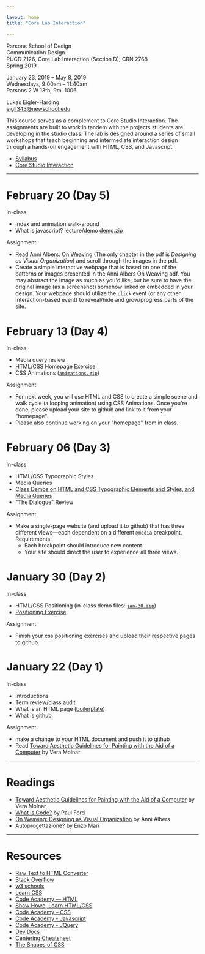 ```yaml
---

layout: home
title: "Core Lab Interaction"

---
```


Parsons School of Design<br>
Communication Design <br>
PUCD 2126, Core Lab Interaction (Section D); CRN 2768<br>
Spring 2019

January 23, 2019 – May 8, 2019<br>
Wednesdays, 9:00am – 11:40am<br>
Parsons 2 W 13th, Rm. 1006

Lukas Eigler-Harding<br>
eigll343@newschool.edu

This course serves as a complement to Core Studio Interaction. The assignments are built to work in tandem with the projects students are developing in the studio class. The lab is designed around a series of small workshops that teach beginning and intermediate interaction design through a hands-on engagement with HTML, CSS, and Javascript.

- [Syllabus](https://docs.google.com/document/d/1dYjJsQuJBGW6vJDbMiICcAtm5_gX6g1WQReThJnyZJo/edit?usp=sharing)
- [Core Studio Interaction](http://devinwashburn.com/coreinteraction/)

<hr>

# February 20 (Day 5)
In-class
- Index and animation walk-around
- What is javascript? lecture/demo [demo.zip](/materials/feb-20.zip)

Assignment
- Read Anni Albers: [On Weaving](http://s3.amazonaws.com/arena-attachments/2597972/2065c555bbd04503da9df3d3ec5052dc.pdf?1535137003) (The only chapter in the pdf is *Designing as Visual Organization*) and scroll through the images in the pdf.
- Create a simple interactive webpage that is based on one of the patterns or images presented in the Anni Albers On Weaving pdf. You may abstract the image as much as you'd like, but be sure to have the original image (as a screenshot) somehow linked or embedded in your design. 
Your webpage should utilize the `click` event (or any other interaction-based event) to reveal/hide and grow/progress parts of the site. 


# February 13 (Day 4)
In-class
- Media query review
- HTML/CSS [Homepage Exercise](/feb-13)
- CSS Animations ([`animations.zip`](/materials/feb-13.zip))

Assignment
- For next week, you will use HTML and CSS to create a simple scene and walk cycle (a looping animation) using CSS Animations. Once you're done, please upload your site to github and link to it from your "homepage".
- Please also continue working on your "homepage" from in class. 

# February 06 (Day 3)
In-class
- HTML/CSS Typographic Styles
- Media Queries
- [Class Demos on HTML and CSS Typographic Elements and Styles, and Media Queries](/materials/feb-06-demos.zip)
- "The Dialogue" Review

Assignment
- Make a single-page website (and upload it to github) that has three different views—each dependent on a different `@media` breakpoint.<br> Requirements:
	- Each breakpoint should introduce new content. 
	- Your site should direct the user to experience all three views.

# January 30 (Day 2)
In-class

- HTML/CSS Positioning (in-class demo files: [`jan-30.zip`](materials/jan-30.zip))
- [Positioning Exercise](/squares)

Assignment
- Finish your css positioning exercises and upload their respective pages to github. 

# January 22 (Day 1)
In-class
- Introductions
- Term review/class audit
- What is an HTML page ([boilerplate](materials/boilerplate.zip))
- What is github

Assignment
- make a change to your HTML document and push it to github
- Read [Toward Aesthetic Guidelines for Painting with the Aid of a Computer](https://s3.amazonaws.com/2b.andydayton.com/readings/molnar-aesthetic.pdf) by Vera Molnar

<hr>

# Readings
- [Toward Aesthetic Guidelines for Painting with the Aid of a Computer](https://s3.amazonaws.com/2b.andydayton.com/readings/molnar-aesthetic.pdf) by Vera Molnar
- [What is Code?](https://www.bloomberg.com/graphics/2015-paul-ford-what-is-code/) by Paul Ford
- [On Weaving: Designing as Visual Organization](https://arena-attachments.s3.amazonaws.com/2597972/2065c555bbd04503da9df3d3ec5052dc.pdf?1535137003) by Anni Albers 
- [Autoprogettazione?](materials/enzo-mari.pdf) by Enzo Mari


<hr>

# Resources
- [Raw Text to HTML Converter](https://www.textfixer.com/html/)
- [Stack Overflow](https://stackoverflow.com/)
- [w3 schools](https://www.w3schools.com/)
- [Learn CSS](http://learnlayout.com/)
- [Code Academy — HTML](https://www.codecademy.com/learn/learn-html)
- [Shaw Howe, Learn HTML/CSS](https://learn.shayhowe.com/)
- [Code Academy – CSS](https://www.codecademy.com/learn/learn-css)
- [Code Academy - Javascript](https://www.codecademy.com/learn/learn-javascript)
- [Code Academy - JQuery](https://www.codecademy.com/learn/learn-jquery)
- [Dev Docs](http://devdocs.io/)
- [Centering Cheatsheet](https://css-tricks.com/centering-css-complete-guide/)
- [The Shapes of CSS](https://css-tricks.com/examples/ShapesOfCSS/)
